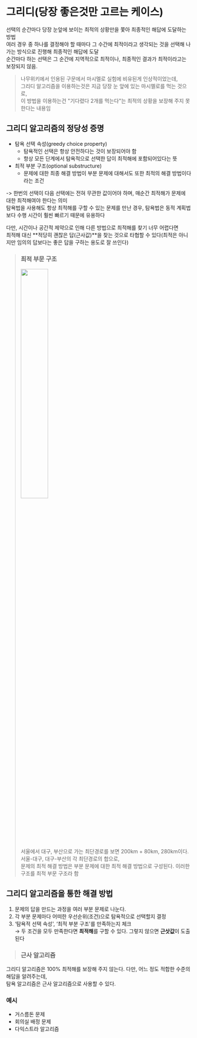 # 그리디(당장 좋은것만 고르는 케이스)

선택의 순간마다 당장 눈앞에 보이는 최적의 상황만을 쫓아 최종적인 해답에 도달하는 방법<br>
여러 경우 중 하나를 결정해야 할 때마다 그 수간에 최적이라고 생각되는 것을 선택해 나가는 방식으로 진행해 최종적인 해답에 도달<br>
순간마다 하는 선택은 그 순간에 지역적으로 최적이나, 최종적인 결과가 최적이라고는 보장되지 않음.<br>
> 나무위키에서 인용된 구문에서 마시멜로 실험에 비유된게 인상적이었는데, <br>
> 그리디 알고리즘을 이용하는것은 지금 당장 눈 앞에 있는 마시멜로를 먹는 것으로,<br>
> 이 방법을 이용하는건 "기다렸다 2개를 먹는다"는 최적의 상황을 보장해 주지 못한다는 내용임

## 그리디 알고리즘의 정당성 증명
* 탐욕 선택 속성(greedy choice property)
  * 탐욕적인 선택은 항상 안전하다는 것이 보장되어야 함
  * 항상 모든 단계에서 탐욕적으로 선택한 답이 최적해에 포함되어있다는 뜻
* 최적 부분 구조(optional substructure)
  * 문제에 대한 최종 해결 방법이 부분 문제에 대해서도 또한 최적의 해결 방법이다라는 조건

-> 한번의 선택이 다음 선택에는 전혀 무관한 값이어야 하며, 매순간 최적해가 문제에 대한 최적해여야 한다는 의미<br>
탐욕법을 사용해도 항상 최적해를 구할 수 있는 문제를 만난 경우, 탐욕법은 동적 계획법보다 수행 시간이 훨씬 빠르기 때문에 유용하다<br>

다만, 시간이나 공간적 제약으로 인해 다른 방법으로 최적해를 찾기 너무 어렵다면<br>
최적해 대신 **적당히 괜찮은 답(근사값)**을 찾는 것으로 타협할 수 있다(최적은 아니지만 임의의 답보다는 좋은 답을 구하는 용도로 잘 쓰인다)

> ### 최적 부문 구조
> 
> <img src="https://w.namu.la/s/f6f9d5e08e9beb596a8d52cdded15bbf5cf921aad3cd579360d23c8a578cd638099c8ce0ae12a11b63b85e68acc8fca2700172d5a45a9d87da2e006996865fe9e937baa7a920a262efe62436c18a8fdb7ebdc7bb65f35284f0d60e1901932740baf489383a36dce8224b01ecc4614622" width="40%">
>
>서울에서 대구, 부산으로 가는 최단경로를 보면 200km + 80km, 280km이다. 서울-대구, 대구-부산의 각 최단경로의 합으로, <br>
문제의 최적 해결 방법은 부분 문제에 대한 최적 해결 방법으로 구성된다. 이러한 구조를 최적 부문 구조라 함

## 그리디 알고리즘을 통한 해결 방법
1. 문제의 답을 만드는 과정을 여러 부분 문제로 나눈다.
2. 각 부분 문제마다 어떠한 우선순위(조건)으로 탐욕적으로 선택할지 결정
3. ‘탐욕적 선택 속성', ‘최적 부분 구조'를 만족하는지 체크 <br> → 두 조건을 모두 만족한다면 **최적해**를 구할 수 있다. 그렇지 않으면 **근삿값**이 도출된다

> ### 근사 알고리즘
그리디 알고리즘은 100% 최적해를 보장해 주지 않는다. 다만, 어느 정도 적합한 수준의 해답을 알려주는데,<br>
탐욕 알고리즘은 근사 알고리즘으로 사용할 수 있다.

### 예시
* 거스름돈 문제
* 회의실 배정 문제 
* 다익스트라 알고리즘
